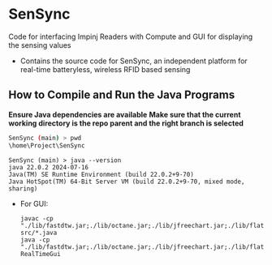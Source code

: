 # SenSync
Code for interfacing Impinj Readers with Compute and GUI for displaying the sensing values

* Contains the source code for SenSync, an independent platform for real-time batteryless, wireless RFID based sensing
<!-- * Work can be referred to at: [SenSync](https://dl.acm.org/doi/10.1145/3666025.3699342) -->

## How to Compile and Run the Java Programs
**Ensure Java dependencies are available**
**Make sure that the current working directory is the repo parent and the right branch is selected** 
   ```bash
   SenSync (main) > pwd
   \home\Project\SenSync
   ```
   ```
   SenSync (main) > java --version
   java 22.0.2 2024-07-16
   Java(TM) SE Runtime Environment (build 22.0.2+9-70)
   Java HotSpot(TM) 64-Bit Server VM (build 22.0.2+9-70, mixed mode, sharing)
   ```
* For GUI:
   ```
   javac -cp "./lib/fastdtw.jar;./lib/octane.jar;./lib/jfreechart.jar;./lib/flatlaf.jar;./lib/websocket.jar;./lib/sl4j.jar" src/*.java
   java -cp "./lib/fastdtw.jar;./lib/octane.jar;./lib/jfreechart.jar;./lib/flatlaf.jar;./lib/websocket.jar;./lib/sl4j.jar;src" RealTimeGui
   ```